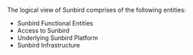 The logical view of Sunbird comprises of the following entities:

+ Sunbird Functional Entities 
+ Access to Sunbird 
+ Underlying Sunbird Platform 
+ Sunbird Infrastructure


